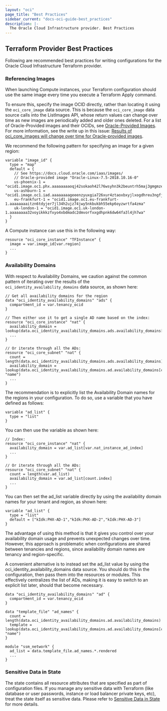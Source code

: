 ```yaml
---
layout: "oci"
page_title: "Best Practices"
sidebar_current: "docs-oci-guide-best_practices"
description: |-
  The Oracle Cloud Infrastructure provider. Best Practices
---
```


## Terraform Provider Best Practices

Following are recommended best practices for writing configurations for the Oracle Cloud Infrastructure Terraform provider.

### Referencing Images

When launching Compute instances, your Terraform configuration should use the same image every time you execute a Terraform Apply command.

To ensure this, specify the image OCID directly, rather than locating it using the `oci_core_image` data source. 
This is because the `oci_core_image` data source calls into the ListImages API, whose return values can change over 
time as new images are periodically added and older ones deleted. For a list of Oracle-Provided images and their OCIDs, 
see [Oracle-Provided Images](https://docs.cloud.oracle.com/iaas/Content/Compute/References/images.htm). 
For more information, see the write up in this issue: [Results of oci_core_images will change over time for Oracle-provided images](https://github.com/oracle/terraform-provider-oci/issues/352).

We recommend the following pattern for specifying an image for a given region:

```hcl
variable "image_id" {
  type = "map"
  default = {
    // See https://docs.cloud.oracle.com/iaas/images/
    // Oracle-provided image "Oracle-Linux-7.5-2018.10.16-0"
    us-phoenix-1 = "ocid1.image.oc1.phx.aaaaaaaaoqj42sokaoh42l76wsyhn3k2beuntrh5maj3gmgmzeyr55zzrwwa"
    us-ashburn-1 = "ocid1.image.oc1.iad.aaaaaaaageeenzyuxgia726xur4ztaoxbxyjlxogdhreu3ngfj2gji3bayda"
    eu-frankfurt-1 = "ocid1.image.oc1.eu-frankfurt-1.aaaaaaaaitzn6tdyjer7jl34h2ujz74jwy5nkbukbh55ekp6oyzwrtfa4zma"
    uk-london-1 = "ocid1.image.oc1.uk-london-1.aaaaaaaa32voyikkkzfxyo4xbdmadc2dmvorfxxgdhpnk6dw64fa3l4jh7wa"
  }
}
```

A Compute instance can use this in the following way:

```hcl
resource "oci_core_instance" "TFInstance" {
  image = var.image_id[var.region]
  ...
}
```


### Availability Domains

With respect to Availability Domains, we caution against the common pattern of iterating over the results of the `oci_identity_availability_domains` data source, as shown here:

```hcl
// Get all availability domains for the region
data "oci_identity_availability_domains" "ads" {
  compartment_id = var.tenancy_ocid
}
  
// Then either use it to get a single AD name based on the index:
resource "oci_core_instance" "nat" {
  availability_domain = lookup(data.oci_identity_availability_domains.ads.availability_domains[var.nat_instance_ad],"name")
  ...
}
  
// Or iterate through all the ADs:
resource "oci_core_subnet" "nat" {
  count = length(data.oci_identity_availability_domains.ads.availability_domains)
  availability_domain = lookup(data.oci_identity_availability_domains.ad.availability_domains[count.index], "name")
  ...
}
```

The recommendation is to explicitly list the Availability Domain names for the regions in your configuration. To do so, use a variable that you have defined as follows:

```hcl
variable "ad_list" {
  type = "list"
}
```

You can then use the variable as shown here:

```hcl
// Index:
resource "oci_core_instance" "nat" {
  availability_domain = var.ad_list[var.nat_instance_ad_index]
  ...
}
  
// Or iterate through all the ADs:
resource "oci_core_subnet" "nat" {
  count = length(var.ad_list)
  availability_domain = var.ad_list[count.index]
  ...
}
```

You can then set the ad_list variable directly by using the availability domain names for your tenant and region, as shown here:

```hcl
variable "ad_list" {
  type = "list"
  default = ["kIdk:PHX-AD-1","kIdk:PHX-AD-2","kIdk:PHX-AD-3"]
}
```

The advantage of using this method is that it gives you control over your availability domain usage and prevents unexpected changes over time. 
However, this approach is problematic when configurations are shared between tenancies and regions, since availability domain names are tenancy and region-specific.

A convenient alternative is to instead set the ad_list value by using the oci_identity_availability_domains data source. 
You should do this in the configuration, then pass them into the resources or modules. This effectively centralizes the list of ADs, 
making it is easy to switch to an explicit list later, should that become necessary.

```hcl
data "oci_identity_availability_domains" "ad" {
  compartment_id = var.tenancy_ocid
}
 
data "template_file" "ad_names" {
  count = length(data.oci_identity_availability_domains.ad.availability_domains)
  template = lookup(data.oci_identity_availability_domains.ad.availability_domains[count.index], "name")
}
  
module "ssm_network" {
  ad_list = data.template_file.ad_names.*.rendered
  ...
}
```

### Sensitive Data in State

The state contains all resource attributes that are specified as part of configuration files. If you manage any sensitive data with Terraform (like database or user passwords, instance or load balancer private keys, etc), treat the state itself as sensitive data. 
Please refer to [Sensitive Data in State](https://www.terraform.io/docs/state/sensitive-data.html) for more details.
 
